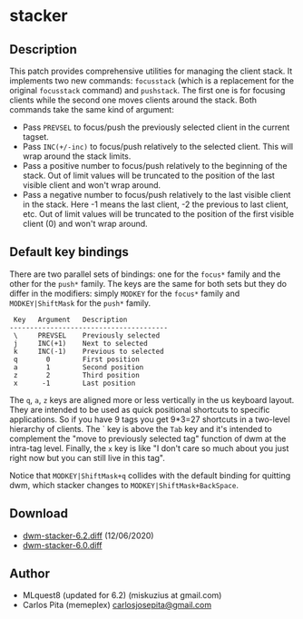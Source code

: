 stacker
=======

Description
-----------
This patch provides comprehensive utilities for managing the client stack. It
implements two new commands: `focusstack` (which is a replacement for the
original `focusstack` command) and `pushstack`. The first one is for focusing
clients while the second one moves clients around the stack. Both commands take
the same kind of argument:

* Pass `PREVSEL` to focus/push the previously selected client in the current
  tagset.
* Pass `INC(+/-inc)` to focus/push relatively to the selected client. This will
  wrap around the stack limits.
* Pass a positive number to focus/push relatively to the beginning of the
  stack. Out of limit values will be truncated to the position of the last
  visible client and won't wrap
  around.
* Pass a negative number to focus/push relatively to the last visible client in
  the stack. Here -1 means the last client, -2 the previous to last client, etc.
  Out of limit values will be truncated to the position of the first visible
  client (0) and won't wrap around.

Default key bindings
--------------------
There are two parallel sets of bindings: one for the `focus*` family and the
other for the `push*` family. The keys are the same for both sets but they do
differ in the modifiers: simply `MODKEY` for the `focus*` family and
`MODKEY|ShiftMask` for the `push*` family.

	 Key   Argument   Description
	---------------------------------------
	 \     PREVSEL    Previously selected
	 j     INC(+1)    Next to selected
	 k     INC(-1)    Previous to selected
	 q       0        First position
	 a       1        Second position
	 z       2        Third position
	 x      -1        Last position

The `q`, `a`, `z` keys are aligned more or less vertically in the us keyboard
layout. They are intended to be used as quick positional shortcuts to specific
applications. So if you have 9 tags you get 9\*3=27 shortcuts in a two-level
hierarchy of clients. The \` key is above the `Tab` key and it's intended to
complement the "move to previously selected tag" function of dwm at the
intra-tag level. Finally, the `x` key is like "I don't care so much about you
just right now but you can still live in this tag".

Notice that `MODKEY|ShiftMask+q` collides with the default binding for quitting
dwm, which stacker changes to `MODKEY|ShiftMask+BackSpace`.

Download
--------
* [dwm-stacker-6.2.diff](dwm-stacker-6.2.diff) (12/06/2020)
* [dwm-stacker-6.0.diff](dwm-stacker-6.0.diff)

Author
------
* MLquest8 (updated for 6.2) (miskuzius at gmail.com)
* Carlos Pita (memeplex) <carlosjosepita@gmail.com>
